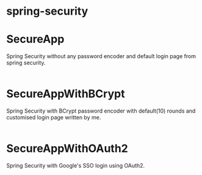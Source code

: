 # spring-security
# SecureApp <br>
Spring Security without any password encoder and default login page from spring security. <br>
<br>
# SecureAppWithBCrypt <br>
Spring Security with BCrypt password encoder with default(10) rounds and customised login page written by me. <br>
<br>
# SecureAppWithOAuth2 <br>
Spring Security with Google's SSO login using OAuth2. <br>
